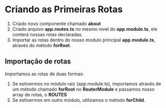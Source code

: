 # Criando as Primeiras Rotas

1. Criado novo componente chamado **about**
2. Criado arquivo **app.routes.ts** no mesmo nivel do **app.module.ts**, ele conterá nossas rotas declaradas.
3. Importar as rotas dentro do nosso modulo principal **app.module.ts**, através do método **forRoot**.

## Importação de rotas

Importamos as rotas de duas formas:

1. Se estivermos no módulo raiz (app.module.ts), importamos através de um método chamado **forRoot** no **RouterModule** e passamos nosso array de rotas, o **ROUTES**
2. Se estivermos em outro módulo, utilizamos o método **forChild**.
